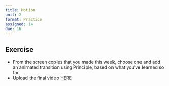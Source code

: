 ```yaml
---
title: Motion
unit: 2
format: Practice
assigned: 14
due: 16
---
```



Exercise
--------

- From the screen copies that you made this week, choose one and add an animated transition using Principle, based on what you've learned so far.
- Upload the final video [HERE](https://drive.google.com/drive/folders/1En0DnVaPOtgKmnHiZKs6dL12ZUNkX_OQ)
